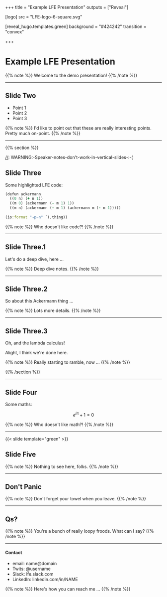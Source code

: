 +++
title = "Example LFE Presentation"
outputs = ["Reveal"]

[logo]
src = "LFE-logo-6-square.svg"

[reveal_hugo.templates.green]
background = "#424242"
transition = "convex"

+++

# Example LFE Presentation

[//]: Speaker-Notes:
{{% note %}}
Welcome to the demo presentation!
{{% /note %}}

---

## Slide Two

* Point 1
* Point 2
* Point 3

[//]: Speaker-Notes:
{{% note %}}
I'd like to point out that these are really interesting points.
Pretty much on-point.
{{% /note %}}

---

[//]: Begin-Vertical-Slides

{{% section %}}

[//]: WARNING:-Speaker-notes-don't-work-in-vertical-slides-:-(

## Slide Three

Some highlighted LFE code:

```clj
(defun ackermann
  ((0 n) (+ n 1))
  ((m 0) (ackermann (- m 1) 1))
  ((m n) (ackermann (- m 1) (ackermann m (- n 1)))))
  
(io:format "~p~n" `(,thing))
```

[//]: Speaker-Notes:
{{% note %}}
Who doesn't like code?!
{{% /note %}}

---

## Slide Three.1

Let's do a deep dive, here ...


[//]: Speaker-Notes:
{{% note %}}
Deep dive notes.
{{% /note %}}

---

## Slide Three.2

So about this Ackermann thing ...

[//]: Speaker-Notes:
{{% note %}}
Lots more details.
{{% /note %}}

---

## Slide Three.3

Oh, and the lambda calculus!

Alight, I think we're done here.

[//]: Speaker-Notes:
{{% note %}}
Really starting to ramble, now ...
{{% /note %}}

{{% /section %}}

[//]: End-Vertical-Slides

---

## Slide Four

Some maths:

$$e^{i \pi} + 1 = 0$$

[//]: Speaker-Notes:
{{% note %}}
Who doesn't like math?!
{{% /note %}}

---

{{< slide template="green" >}}

## Slide Five

[//]: Speaker-Notes:
{{% note %}}
Nothing to see here, folks.
{{% /note %}}

---

## Don't Panic

[//]: Speaker-Notes:
{{% note %}}
Don't forget your towel when you leave.
{{% /note %}}

---

## Qs?

[//]: Speaker-Notes:
{{% note %}}
You're a bunch of really loopy froods. What can I say?
{{% /note %}}

---

#### Contact

* email: name@domain
* Twits: @username
* Slack: lfe.slack.com
* LinkedIn: linkedin.com/in/NAME

[//]: Speaker-Notes:
{{% note %}}
Here's how you can reach me ...
{{% /note %}}
